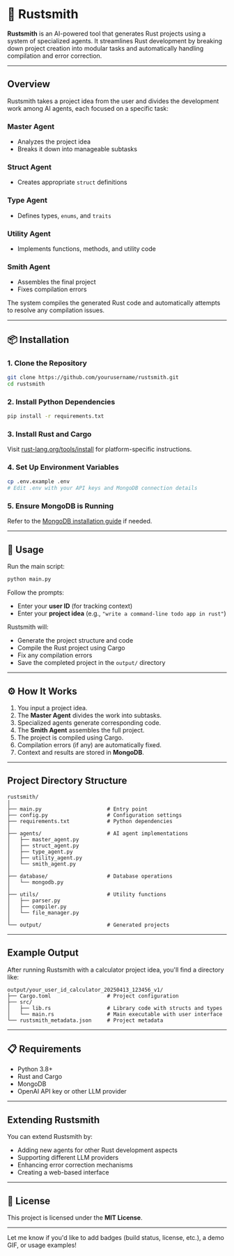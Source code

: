 
# 🦀 Rustsmith

**Rustsmith** is an AI-powered tool that generates Rust projects using a system of specialized agents. It streamlines Rust development by breaking down project creation into modular tasks and automatically handling compilation and error correction.

---

## Overview

Rustsmith takes a project idea from the user and divides the development work among AI agents, each focused on a specific task:

### Master Agent
- Analyzes the project idea
- Breaks it down into manageable subtasks

### Struct Agent
- Creates appropriate `struct` definitions

### Type Agent
- Defines types, `enums`, and `traits`

### Utility Agent
- Implements functions, methods, and utility code

### Smith Agent
- Assembles the final project
- Fixes compilation errors

The system compiles the generated Rust code and automatically attempts to resolve any compilation issues.

---

## 📦 Installation

### 1. Clone the Repository

```bash
git clone https://github.com/yourusername/rustsmith.git
cd rustsmith
```

### 2. Install Python Dependencies

```bash
pip install -r requirements.txt
```

### 3. Install Rust and Cargo

Visit [rust-lang.org/tools/install](https://www.rust-lang.org/tools/install) for platform-specific instructions.

### 4. Set Up Environment Variables

```bash
cp .env.example .env
# Edit .env with your API keys and MongoDB connection details
```

### 5. Ensure MongoDB is Running

Refer to the [MongoDB installation guide](https://www.mongodb.com/docs/manual/installation/) if needed.

---

## 🧪 Usage

Run the main script:

```bash
python main.py
```

Follow the prompts:
- Enter your **user ID** (for tracking context)
- Enter your **project idea** (e.g., `"write a command-line todo app in rust"`)

Rustsmith will:
- Generate the project structure and code
- Compile the Rust project using Cargo
- Fix any compilation errors
- Save the completed project in the `output/` directory

---

## ⚙ How It Works

1. You input a project idea.
2. The **Master Agent** divides the work into subtasks.
3. Specialized agents generate corresponding code.
4. The **Smith Agent** assembles the full project.
5. The project is compiled using Cargo.
6. Compilation errors (if any) are automatically fixed.
7. Context and results are stored in **MongoDB**.

---

## Project Directory Structure

```
rustsmith/
│
├── main.py                     # Entry point
├── config.py                   # Configuration settings
├── requirements.txt            # Python dependencies
│
├── agents/                     # AI agent implementations
│   ├── master_agent.py
│   ├── struct_agent.py
│   ├── type_agent.py
│   ├── utility_agent.py
│   └── smith_agent.py
│
├── database/                   # Database operations
│   └── mongodb.py
│
├── utils/                      # Utility functions
│   ├── parser.py
│   ├── compiler.py
│   └── file_manager.py
│
└── output/                     # Generated projects
```

---

## Example Output

After running Rustsmith with a calculator project idea, you'll find a directory like:

```
output/your_user_id_calculator_20250413_123456_v1/
├── Cargo.toml                  # Project configuration
├── src/
│   ├── lib.rs                  # Library code with structs and types
│   └── main.rs                 # Main executable with user interface
└── rustsmith_metadata.json     # Project metadata
```

---

## 📋 Requirements

- Python 3.8+
- Rust and Cargo
- MongoDB
- OpenAI API key or other LLM provider

---

## Extending Rustsmith

You can extend Rustsmith by:
- Adding new agents for other Rust development aspects
- Supporting different LLM providers
- Enhancing error correction mechanisms
- Creating a web-based interface

---

## 📄 License

This project is licensed under the **MIT License**.

---

Let me know if you'd like to add badges (build status, license, etc.), a demo GIF, or usage examples!